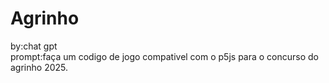# Agrinho
by:chat gpt    
prompt:faça um codigo de jogo compativel com o p5js para o concurso do agrinho 2025.
